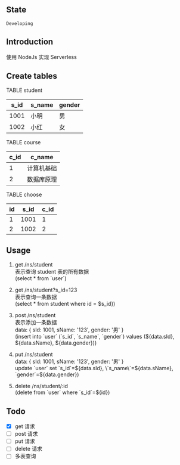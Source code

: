 ## State

`Developing`

## Introduction
使用 NodeJs 实现 Serverless

## Create tables

TABLE student

| s_id | s_name | gender |
| --- | --- | --- |
| 1001 | 小明 | 男 |
| 1002 | 小红 | 女 |

TABLE course

| c_id | c_name |
| --- | --- |
| 1 | 计算机基础 |
| 2 | 数据库原理 |

TABLE choose

| id | s_id | c_id |
| --- | --- | --- |
| 1 | 1001 | 1 |
| 2 | 1002 | 2 |

## Usage
1. get /ns/student  
表示查询 student 表的所有数据  
(select * from \`user\`)  

1. get /ns/student?s_id=123  
表示查询一条数据  
(select * from student where id = $s_id})  

1. post /ns/student  
表示添加一条数据  
data: {
  sId: 1001,
  sName: '123',
  gender: '男'
}  
(insert into \`user\` (\`s_id\`, \`s_name\`, \`gender\`) values (${data.sId}, ${data.sName}, ${data.gender}))

1. put /ns/student  
data: {
  sId: 1001,
  sName: '123',
  gender: '男'
}  
update \`user\` set \`s_id\`=${data.sId}, \`s_name\`=${data.sName}, \`gender\`=${data.gender})

1. delete /ns/student/:id  
(delete from \`user\` where \`s_id\`=${id})

## Todo
- [x] get 请求
- [ ] post 请求
- [ ] put 请求
- [ ] delete 请求
- [ ] 多表查询
